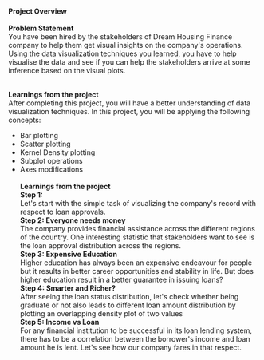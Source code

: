 <br><b>Project Overview</b></br>
<br><b>Problem Statement</b></br>
You have been hired by the stakeholders of Dream Housing Finance company to help them get visual insights on the company's operations. Using the data visualization techniques you learned, you have to help visualise the data and see if you can help the stakeholders arrive at some inference based on the visual plots.

<br><b>Learnings from the project</b></br>
After completing this project, you will have a better understanding of data visualization techniques. In this project, you will be applying the following concepts:<br>
* Bar plotting<br>
* Scatter plotting<br>
* Kernel Density plotting<br>
* Subplot operations<br>
* Axes modifications<br>
<br><b>Learnings from the project</b></br>
<b>Step 1:</b><br>
Let's start with the simple task of visualizing the company's record with respect to loan approvals.<br>
<b>Step 2: Everyone needs money </b><br>
The company provides financial assistance across the different regions of the country. One interesting statistic that stakeholders want to see is the loan approval distribution across the regions.<br>
<b>Step 3: Expensive Education </b><br>
Higher education has always been an expensive endeavour for people but it results in better career opportunities and stability in life. But does higher education result in a better guarantee in issuing loans?<br>
<b>Step 4: Smarter and Richer? </b><br>
After seeing the loan status distribution, let's check whether being graduate or not also leads to different loan amount distribution by plotting an overlapping density plot of two values<br>
<b>Step 5: Income vs Loan </b><br>
For any financial institution to be successful in its loan lending system, there has to be a correlation between the borrower's income and loan amount he is lent. Let's see how our company fares in that respect.
